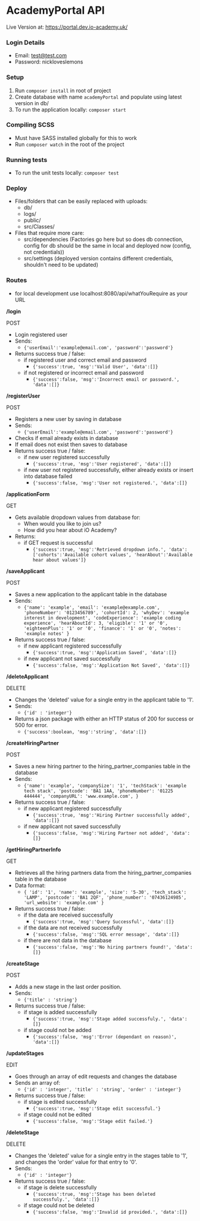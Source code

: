 # AcademyPortal API

Live Version at: https://portal.dev.io-academy.uk/

### Login Details

- Email: test@test.com
- Password: nickloveslemons

### Setup

1. Run `composer install` in root of project
2. Create database with name `academyPortal` and populate using latest version in db/
3. To run the application locally: `composer start`

### Compiling SCSS
- Must have SASS installed globally for this to work
- Run `composer watch` in the root of the project

### Running tests

- To run the unit tests locally: `composer test`

### Deploy

- Files/folders that can be easily replaced with uploads:
    - db/
    - logs/
    - public/
    - src/Classes/
- Files that require more care:
    - src/dependencies (Factories go here but so does db connection, config for db should be the same in local and deployed now (config, not credentials))
    - src/settings (deployed version contains different credentials, shouldn't need to be updated)

### Routes
- for local development use localhost:8080/api/whatYouRequire as your URL

**/login**

POST
- Login registered user
- Sends:
	- `{'userEmail':'example@email.com', 'password':'password'}`
- Returns success true / false:
	- if registered user and correct email and password
		- `{'success':true, 'msg':'Valid User', 'data':[]}`  
	- if not registered or incorrect email and password
		- `{'success':false, 'msg':'Incorrect email or password.', 'data':[]}`


**/registerUser**

POST
- Registers a new user by saving in database
- Sends:
	- `{'userEmail':'example@email.com', 'password':'password'}`
- Checks if email already exists in database
- If email does not exist then saves to database
- Returns success true / false:
	- if new user registered successfully
		- `{'success':true, 'msg':'User registered', 'data':[]}`
	- if new user not registered successfully, either already exists or insert into database failed
		- `{'success':false, 'msg':'User not registered.', 'data':[]}`


**/applicationForm**

GET
- Gets available dropdown values from database for:
	- When would you like to join us? 
	- How did you hear about iO Academy? 
- Returns:
	- if GET request is successful
		- `{'success':true, 'msg':'Retrieved dropdown info.', 'data':['cohorts':'Available cohort values', 'hearAbout':'Available hear about values']}`


**/saveApplicant**

POST
- Saves a new application to the applicant table in the database
- Sends:
	- `{'name': 'example',
   	    'email': 'example@example.com',
 	    'phoneNumber': '0123456789',
	    'cohortId': 2,
	    'whyDev': 'example interest in development',
	    'codeExperience': 'example coding experience',
	    'hearAboutId': 3,
	    'eligible': '1' or '0',
	    'eighteenPlus': '1' or '0',
	    'finance': '1' or '0',
	    'notes': 'example notes'
	   }`
- Returns success true / false:
	- if new applicant registered successfully
		- `{'success':true, 'msg':'Application Saved', 'data':[]}`
	- if new applicant not saved successfully
		- `{'success':false, 'msg':'Application Not Saved', 'data':[]}`
		
		
**/deleteApplicant**

DELETE
- Changes the 'deleted' value for a single entry in the applicant table to '1'.
- Sends: 
    - `{'id' : 'integer'}`
- Returns a json package with either an HTTP status of 200 for success or 500 for error.
    - `{'success':boolean, 'msg':'string', 'data':[]}`

**/createHiringPartner**

POST
- Saves a new hiring partner to the hiring_partner_companies table in the database
- Sends:
	- `{'name': 'example',
   	    'companySize': '1',
 	    'techStack': 'example tech stack',
	    'postcode': 'BA1 1AA,
	    'phoneNumber': '01225 444444',
	    'companyURL': 'www.example.com',
	   }`
- Returns success true / false:
	- if new applicant registered successfully
		- `{'success':true, 'msg':'Hiring Partner successfully added', 'data':[]}`
	- if new applicant not saved successfully
		- `{'success':false, 'msg':'Hiring Partner not added', 'data':[]}`
		

**/getHiringPartnerInfo**

GET
- Retrieves all the hiring partners data from the hiring_partner_companies table in the database
- Data format:
    - `{
        'id': '1',
        'name': 'example',
        'size': '5-30',
        'tech_stack': 'LAMP',
        'postcode': 'BA1 2QF',
        'phone_number': '07436124985',
        'url_website': 'example.com'
        }`
- Returns success true / false:
    - if the data are received successfully
        - `{'success':true, 'msg':'Query Successful', 'data':[]}`
    - if the data are not received successfully
        - `{'success':false, 'msg':'SQL error message', 'data':[]}`
    - if there are not data in the database
        - `{'success':false, 'msg':'No hiring partners found!', 'data':[]}`
        
**/createStage**

POST
- Adds a new stage in the last order position.
- Sends:
    - `{'title' : 'string'}` 
- Returns success true / false:
    - if stage is added successfully
        - `{'success':true, 'msg':'Stage added successfuly.', 'data':[]}`
    - if stage could not be added
        - `{'success':false, 'msg':'Error (dependant on reason)', 'data':[]}`
        
**/updateStages**

EDIT
- Goes through an array of edit requests and changes the database
- Sends an array of:
    - `{'id' : 'integer', 'title' : 'string', 'order' : 'integer'}` 
- Returns success true / false:
    - if stage is edited successfully
        - `{'success':true, 'msg':'Stage edit successful.'}`
    - if stage could not be edited
        - `{'success':false, 'msg':'Stage edit failed.'}`
        
**/deleteStage**
 
DELETE
- Changes the 'deleted' value for a single entry in the stages table to '1', and changes the 'order' value for 
that entry to '0'.
- Sends:
    - `{'id' : 'integer'}` 
- Returns success true / false:
    - if stage is delete successfully
        - `{'success':true, 'msg':'Stage has been deleted successfuly.', 'data':[]}`
    - if stage could not be deleted
        - `{'success':false, 'msg':'Invalid id provided.', 'data':[]}`
        
